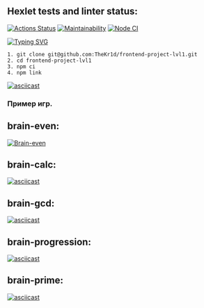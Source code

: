 ## Hexlet tests and linter status:

[![Actions Status](https://github.com/TheKr1d/frontend-project-lvl1/workflows/hexlet-check/badge.svg)](https://github.com/TheKr1d/frontend-project-lvl1/actions)
[![Maintainability](https://api.codeclimate.com/v1/badges/53233c195cb09ead265d/maintainability)](https://codeclimate.com/github/TheKr1d/frontend-project-lvl1/maintainability)
[![Node CI](https://github.com/TheKr1d/frontend-project-lvl1/actions/workflows/github-actions.yml/badge.svg)](https://github.com/TheKr1d/frontend-project-lvl1/actions/workflows/github-actions.yml)


[![Typing SVG](https://readme-typing-svg.herokuapp.com?font=Lobster&size=45&pause=1000&color=156FF7&background=B8B8B800&center=true&vCenter=true&multiline=true&width=700&height=300&lines=Hello.+Welcome+to+the+Brain+Games!;Download+my+repository+for+yourself%3A)](https://git.io/typing-svg)
```
1. git clone git@github.com:TheKr1d/frontend-project-lvl1.git
2. cd frontend-project-lvl1
3. npm ci
4. npm link
```
[![asciicast](https://asciinema.org/a/6eyT30ERG3fX7WmieJ5cSWIwm.svg)](https://asciinema.org/a/6eyT30ERG3fX7WmieJ5cSWIwm)

### Пример игр.
## brain-even:
[![Brain-even](https://asciinema.org/a/XDYjk7Gte2fMTJIkbYO04nIsx.svg)](https://asciinema.org/a/XDYjk7Gte2fMTJIkbYO04nIsx)

## brain-calc:
[![asciicast](https://asciinema.org/a/p9uQ2XVQLSeaCOPS65rtkpjM4.svg)](https://asciinema.org/a/p9uQ2XVQLSeaCOPS65rtkpjM4)

## brain-gcd:
[![asciicast](https://asciinema.org/a/7rabLS6LBz1s1yiGThMvGwX2x.svg)](https://asciinema.org/a/7rabLS6LBz1s1yiGThMvGwX2x)

## brain-progression:
[![asciicast](https://asciinema.org/a/cZzNST57K7rjssIXxf1Uk1wbJ.svg)](https://asciinema.org/a/cZzNST57K7rjssIXxf1Uk1wbJ)

## brain-prime:
[![asciicast](https://asciinema.org/a/84rAJdYQBA7WrLteQ2zQdZp9R.svg)](https://asciinema.org/a/84rAJdYQBA7WrLteQ2zQdZp9R)
